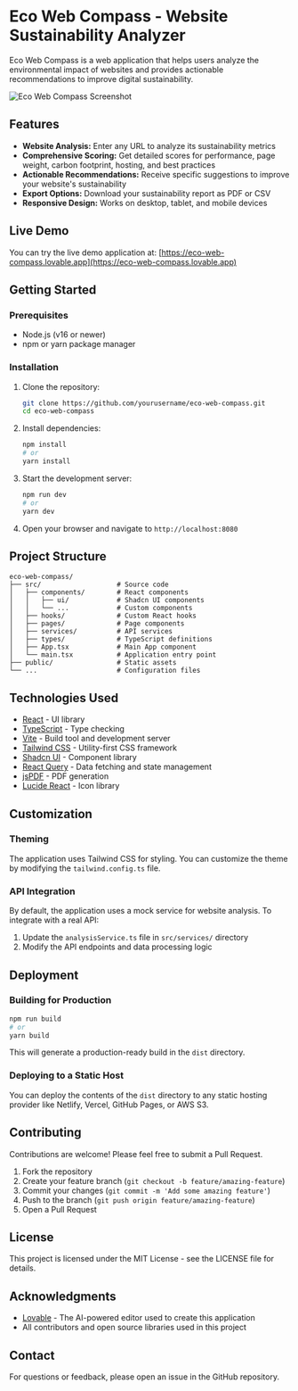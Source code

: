 
# Eco Web Compass - Website Sustainability Analyzer

Eco Web Compass is a web application that helps users analyze the environmental impact of websites and provides actionable recommendations to improve digital sustainability.

![Eco Web Compass Screenshot](https://via.placeholder.com/800x400?text=Eco+Web+Compass+Screenshot)

## Features

- **Website Analysis:** Enter any URL to analyze its sustainability metrics
- **Comprehensive Scoring:** Get detailed scores for performance, page weight, carbon footprint, hosting, and best practices
- **Actionable Recommendations:** Receive specific suggestions to improve your website's sustainability
- **Export Options:** Download your sustainability report as PDF or CSV
- **Responsive Design:** Works on desktop, tablet, and mobile devices

## Live Demo

You can try the live demo application at: [https://eco-web-compass.lovable.app](https://eco-web-compass.lovable.app)

## Getting Started

### Prerequisites

- Node.js (v16 or newer)
- npm or yarn package manager

### Installation

1. Clone the repository:
   ```sh
   git clone https://github.com/yourusername/eco-web-compass.git
   cd eco-web-compass
   ```

2. Install dependencies:
   ```sh
   npm install
   # or
   yarn install
   ```

3. Start the development server:
   ```sh
   npm run dev
   # or
   yarn dev
   ```

4. Open your browser and navigate to `http://localhost:8080`

## Project Structure

```
eco-web-compass/
├── src/                   # Source code
│   ├── components/        # React components
│   │   ├── ui/            # Shadcn UI components
│   │   └── ...            # Custom components
│   ├── hooks/             # Custom React hooks
│   ├── pages/             # Page components
│   ├── services/          # API services
│   ├── types/             # TypeScript definitions
│   ├── App.tsx            # Main App component
│   └── main.tsx           # Application entry point
├── public/                # Static assets
└── ...                    # Configuration files
```

## Technologies Used

- [React](https://reactjs.org/) - UI library
- [TypeScript](https://www.typescriptlang.org/) - Type checking
- [Vite](https://vitejs.dev/) - Build tool and development server
- [Tailwind CSS](https://tailwindcss.com/) - Utility-first CSS framework
- [Shadcn UI](https://ui.shadcn.com/) - Component library
- [React Query](https://tanstack.com/query/latest) - Data fetching and state management
- [jsPDF](https://github.com/parallax/jsPDF) - PDF generation
- [Lucide React](https://lucide.dev/) - Icon library

## Customization

### Theming

The application uses Tailwind CSS for styling. You can customize the theme by modifying the `tailwind.config.ts` file.

### API Integration

By default, the application uses a mock service for website analysis. To integrate with a real API:

1. Update the `analysisService.ts` file in `src/services/` directory
2. Modify the API endpoints and data processing logic

## Deployment

### Building for Production

```sh
npm run build
# or
yarn build
```

This will generate a production-ready build in the `dist` directory.

### Deploying to a Static Host

You can deploy the contents of the `dist` directory to any static hosting provider like Netlify, Vercel, GitHub Pages, or AWS S3.

## Contributing

Contributions are welcome! Please feel free to submit a Pull Request.

1. Fork the repository
2. Create your feature branch (`git checkout -b feature/amazing-feature`)
3. Commit your changes (`git commit -m 'Add some amazing feature'`)
4. Push to the branch (`git push origin feature/amazing-feature`)
5. Open a Pull Request

## License

This project is licensed under the MIT License - see the LICENSE file for details.

## Acknowledgments

- [Lovable](https://lovable.dev) - The AI-powered editor used to create this application
- All contributors and open source libraries used in this project

## Contact

For questions or feedback, please open an issue in the GitHub repository.
